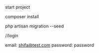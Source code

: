 start project 

composer install 

php artisan migration --seed

//login

email: shifa@test.com
password: password

